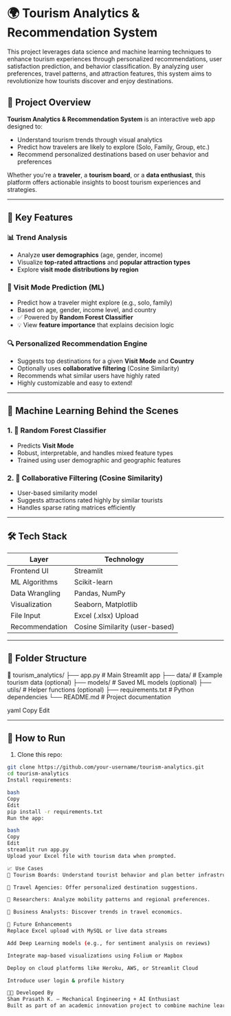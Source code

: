 # 🌍 Tourism Analytics & Recommendation System
This project leverages data science and machine learning techniques to enhance tourism experiences through personalized recommendations, user satisfaction prediction, and behavior classification. By analyzing user preferences, travel patterns, and attraction features, this system aims to revolutionize how tourists discover and enjoy destinations.
## 🚀 Project Overview

**Tourism Analytics & Recommendation System** is an interactive web app designed to:
- Understand tourism trends through visual analytics
- Predict how travelers are likely to explore (Solo, Family, Group, etc.)
- Recommend personalized destinations based on user behavior and preferences

Whether you're a **traveler**, a **tourism board**, or a **data enthusiast**, this platform offers actionable insights to boost tourism experiences and strategies.

---

## 🎯 Key Features

### 📊 Trend Analysis
- Analyze **user demographics** (age, gender, income)
- Visualize **top-rated attractions** and **popular attraction types**
- Explore **visit mode distributions by region**

### 🧠 Visit Mode Prediction (ML)
- Predict how a traveler might explore (e.g., solo, family)
- Based on age, gender, income level, and country
- ✅ Powered by **Random Forest Classifier**
- 💡 View **feature importance** that explains decision logic

### 🔍 Personalized Recommendation Engine
- Suggests top destinations for a given **Visit Mode** and **Country**
- Optionally uses **collaborative filtering** (Cosine Similarity)
- Recommends what similar users have highly rated
- Highly customizable and easy to extend!

---

## 🧠 Machine Learning Behind the Scenes

### 1. 🎯 Random Forest Classifier
- Predicts **Visit Mode**
- Robust, interpretable, and handles mixed feature types
- Trained using user demographic and geographic features

### 2. 🔁 Collaborative Filtering (Cosine Similarity)
- User-based similarity model
- Suggests attractions rated highly by similar tourists
- Handles sparse rating matrices efficiently

---

## 🛠️ Tech Stack

| Layer            | Technology                        |
|------------------|------------------------------------|
| Frontend UI      | Streamlit                         |
| ML Algorithms    | Scikit-learn                      |
| Data Wrangling   | Pandas, NumPy                     |
| Visualization    | Seaborn, Matplotlib               |
| File Input       | Excel (.xlsx) Upload              |
| Recommendation   | Cosine Similarity (user-based)    |

---

## 📂 Folder Structure

📁 tourism_analytics/
├── app.py # Main Streamlit app
├── data/ # Example tourism data (optional)
├── models/ # Saved ML models (optional)
├── utils/ # Helper functions (optional)
├── requirements.txt # Python dependencies
└── README.md # Project documentation

yaml
Copy
Edit

---

## 🧪 How to Run

1. Clone this repo:
```bash
git clone https://github.com/your-username/tourism-analytics.git
cd tourism-analytics
Install requirements:

bash
Copy
Edit
pip install -r requirements.txt
Run the app:

bash
Copy
Edit
streamlit run app.py
Upload your Excel file with tourism data when prompted.

📈 Use Cases
📍 Tourism Boards: Understand tourist behavior and plan better infrastructure.

🧳 Travel Agencies: Offer personalized destination suggestions.

🧠 Researchers: Analyze mobility patterns and regional preferences.

💼 Business Analysts: Discover trends in travel economics.

🔮 Future Enhancements
Replace Excel upload with MySQL or live data streams

Add Deep Learning models (e.g., for sentiment analysis on reviews)

Integrate map-based visualizations using Folium or Mapbox

Deploy on cloud platforms like Heroku, AWS, or Streamlit Cloud

Introduce user login & profile history

👨‍💻 Developed By
Sham Prasath K. – Mechanical Engineering + AI Enthusiast
Built as part of an academic innovation project to combine machine learning with real-world travel data.
